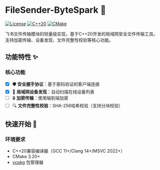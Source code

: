 # FileSender-ByteSpark 🚀

[![License](https://img.shields.io/badge/License-MIT-blue.svg)](https://opensource.org/licenses/MIT)
[![C++20](https://img.shields.io/badge/C++-20-blue.svg)](https://en.cppreference.com/)
[![CMake](https://img.shields.io/badge/Build-CMake-brightgreen)](https://cmake.org/)

飞书文件传输模块的轻量级实现，基于C++20开发的局域网安全文件传输工具。支持加密传输、设备发现、文件完整性校验等核心功能。

## 功能特性 ✨

### 核心功能
- [x] 🛡️ **安全握手协议**：基于密码验证的客户端连接
- [x] 📡 **局域网设备发现**：自动扫描在线设备列表
- [ ] 🔒 **加密传输**：使用端到端加密
- [ ] 🔍 **文件完整性校验**：SHA-256哈希校验（支持分块校验）

## 快速开始 🚀

### 环境要求
- C++20兼容编译器（GCC 11+/Clang 14+/MSVC 2022+）
- CMake 3.20+
- [vcpkg](https://vcpkg.io) 包管理器
